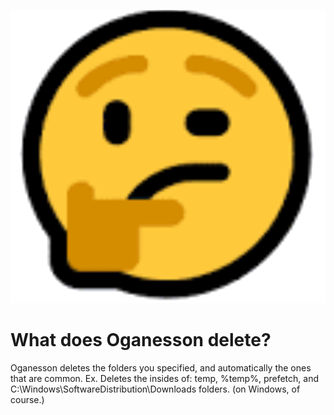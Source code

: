 ![Thinking Emoji](./assets/thinking.png)

# What does Oganesson delete?
Oganesson deletes the folders you specified, and automatically the ones that are common. Ex. Deletes the insides of: temp, %temp%, prefetch, and C:\Windows\SoftwareDistribution\Downloads folders. (on Windows, of course.)
